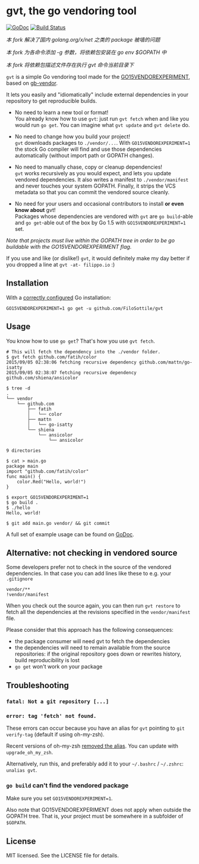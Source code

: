 # gvt, the go vendoring tool
[![GoDoc](https://godoc.org/github.com/FiloSottile/gvt?status.svg)](https://godoc.org/github.com/FiloSottile/gvt)
[![Build Status](https://travis-ci.org/FiloSottile/gvt.svg?branch=master)](https://travis-ci.org/FiloSottile/gvt)

*本 fork 解决了国内 golang.org/x/net 之类的 package 被墙的问题*

*本 fork 为各命令添加 -g 参数，将依赖包安装在 go env $GOPATH 中*

*本 fork 将依赖包描述文件存在执行 gvt 命令当前目录下*

`gvt` is a simple Go vendoring tool made for the
[GO15VENDOREXPERIMENT](https://docs.google.com/document/d/1Bz5-UB7g2uPBdOx-rw5t9MxJwkfpx90cqG9AFL0JAYo/edit),
based on [gb-vendor](https://github.com/constabulary/gb).

It lets you easily and "idiomatically" include external dependencies in your repository to get
reproducible builds.

  * No need to learn a new tool or format!  
    You already know how to use `gvt`: just run `gvt fetch` when and like you would run `go get`.
    You can imagine what `gvt update` and `gvt delete` do.

  * No need to change how you build your project!  
    `gvt` downloads packages to `./vendor/...`. With `GO15VENDOREXPERIMENT=1` the stock Go compiler
    will find and use those dependencies automatically (without import path or GOPATH changes).

  * No need to manually chase, copy or cleanup dependencies!  
    `gvt` works recursively as you would expect, and lets you update vendored dependencies. It also
    writes a manifest to `./vendor/manifest` and never touches your system GOPATH. Finally, it
    strips the VCS metadata so that you can commit the vendored source cleanly.

  * No need for your users and occasional contributors to install **or even know about** gvt!  
    Packages whose dependencies are vendored with `gvt` are `go build`-able and `go get`-able out of
    the box by Go 1.5 with `GO15VENDOREXPERIMENT=1` set.

*Note that projects must live within the GOPATH tree in order to be go buildable with the
GO15VENDOREXPERIMENT flag.*

If you use and like (or dislike!) `gvt`, it would definitely make my day better if you dropped a
line at `gvt -at- filippo.io` :)

## Installation

With a [correctly configured](https://golang.org/doc/code.html#GOPATH) Go installation:

```
GO15VENDOREXPERIMENT=1 go get -u github.com/FiloSottile/gvt
```

## Usage

You know how to use `go get`? That's how you use `gvt fetch`.

```
# This will fetch the dependency into the ./vendor folder.
$ gvt fetch github.com/fatih/color
2015/09/05 02:38:06 fetching recursive dependency github.com/mattn/go-isatty
2015/09/05 02:38:07 fetching recursive dependency github.com/shiena/ansicolor

$ tree -d
.
└── vendor
    └── github.com
        ├── fatih
        │   └── color
        ├── mattn
        │   └── go-isatty
        └── shiena
            └── ansicolor
                └── ansicolor

9 directories

$ cat > main.go
package main
import "github.com/fatih/color"
func main() {
    color.Red("Hello, world!")
}

$ export GO15VENDOREXPERIMENT=1
$ go build .
$ ./hello
Hello, world!

$ git add main.go vendor/ && git commit

```

A full set of example usage can be found on [GoDoc](https://godoc.org/github.com/FiloSottile/gvt).

## Alternative: not checking in vendored source

Some developers prefer not to check in the source of the vendored dependencies. In that case you can
add lines like these to e.g. your `.gitignore`

    vendor/**
    !vendor/manifest

When you check out the source again, you can then run `gvt restore` to fetch all the dependencies at
the revisions specified in the `vendor/manifest` file.

Please consider that this approach has the following consequences:

  * the package consumer will need gvt to fetch the dependencies
  * the dependencies will need to remain available from the source repositories: if the original
    repository goes down or rewrites history, build reproducibility is lost
  * `go get` won't work on your package

## Troubleshooting

### `fatal: Not a git repository [...]`
### `error: tag 'fetch' not found.`

These errors can occur because you have an alias for `gvt` pointing to `git verify-tag`
(default if using oh-my-zsh).

Recent versions of oh-my-zsh [removed the alias](https://github.com/robbyrussell/oh-my-zsh/pull/4841). You can update with `upgrade_oh_my_zsh`.

Alternatively, run this, and preferably add it to your `~/.bashrc` / `~/.zshrc`: `unalias gvt`.

### `go build` can't find the vendored package

Make sure you set `GO15VENDOREXPERIMENT=1`.

Also note that GO15VENDOREXPERIMENT does not apply when outside the GOPATH tree. That is, your
project must be somewhere in a subfolder of `$GOPATH`.

## License

MIT licensed. See the LICENSE file for details.
